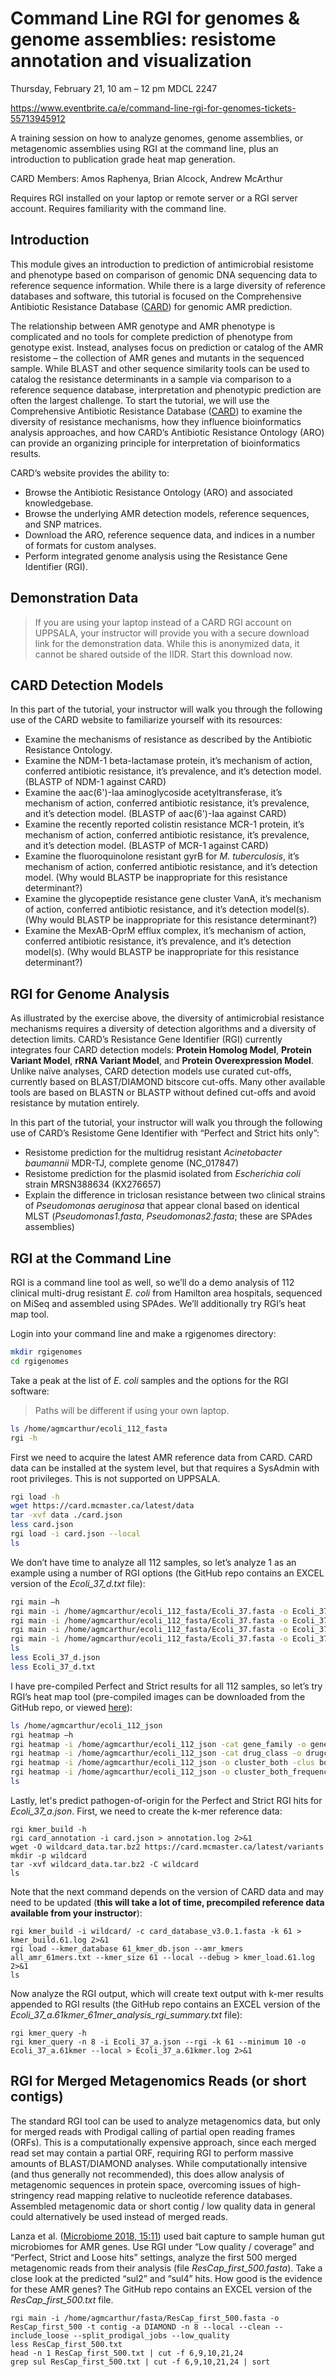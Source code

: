# Command Line RGI for genomes & genome assemblies: resistome annotation and visualization

Thursday, February 21, 10 am – 12 pm MDCL 2247

https://www.eventbrite.ca/e/command-line-rgi-for-genomes-tickets-55713945912

A training session on how to analyze genomes, genome assemblies, or metagenomic assemblies using RGI at the command line, plus an introduction to publication grade heat map generation.

CARD Members: Amos Raphenya, Brian Alcock, Andrew McArthur

Requires RGI installed on your laptop or remote server or a RGI server account. Requires familiarity with the command line.

## Introduction

This module gives an introduction to prediction of antimicrobial resistome and phenotype based on comparison of genomic DNA sequencing data to reference sequence information. While there is a large diversity of reference databases and software, this tutorial is focused on the Comprehensive Antibiotic Resistance Database ([CARD](http://card.mcmaster.ca)) for genomic AMR prediction.

The relationship between AMR genotype and AMR phenotype is complicated and no tools for complete prediction of phenotype from genotype exist. Instead, analyses focus on prediction or catalog of the AMR resistome – the collection of AMR genes and mutants in the sequenced sample. While BLAST and other sequence similarity tools can be used to catalog the resistance determinants in a sample via comparison to a reference sequence database, interpretation and phenotypic prediction are often the largest challenge. To start the tutorial, we will use the Comprehensive Antibiotic Resistance Database ([CARD](http://card.mcmaster.ca)) to examine the diversity of resistance mechanisms, how they influence bioinformatics analysis approaches, and how CARD’s Antibiotic Resistance Ontology (ARO) can provide an organizing principle for interpretation of bioinformatics results.

CARD’s website provides the ability to: 

* Browse the Antibiotic Resistance Ontology (ARO) and associated knowledgebase.
* Browse the underlying AMR detection models, reference sequences, and SNP matrices.
* Download the ARO, reference sequence data, and indices in a number of formats for custom analyses.
* Perform integrated genome analysis using the Resistance Gene Identifier (RGI).

## Demonstration Data

> If you are using your laptop instead of a CARD RGI account on UPPSALA, your instructor will provide you with a secure download link for the demonstration data. While this is anonymized data, it cannot be shared outside of the IIDR. Start this download now.

## CARD Detection Models

In this part of the tutorial, your instructor will walk you through the following use of the CARD website to familiarize yourself with its resources:

* Examine the mechanisms of resistance as described by the Antibiotic Resistance Ontology.
* Examine the NDM-1 beta-lactamase protein, it’s mechanism of action, conferred antibiotic resistance, it’s prevalence, and it’s detection model. (BLASTP of NDM-1 against CARD)
* Examine the aac(6')-Iaa aminoglycoside acetyltransferase, it’s mechanism of action, conferred antibiotic resistance, it’s prevalence, and it’s detection model. (BLASTP of aac(6')-Iaa against CARD)
* Examine the recently reported colistin resistance MCR-1 protein, it’s mechanism of action, conferred antibiotic resistance, it’s prevalence, and it’s detection model. (BLASTP of MCR-1 against CARD)
* Examine the fluoroquinolone resistant gyrB for *M. tuberculosis*, it’s mechanism of action, conferred antibiotic resistance, and it’s detection model. (Why would BLASTP be inappropriate for this resistance determinant?)
* Examine the glycopeptide resistance gene cluster VanA, it’s mechanism of action, conferred antibiotic resistance, and it’s detection model(s). (Why would BLASTP be inappropriate for this resistance determinant?)
* Examine the MexAB-OprM efflux complex, it’s mechanism of action, conferred antibiotic resistance, it’s prevalence, and it’s detection model(s). (Why would BLASTP be inappropriate for this resistance determinant?)

## RGI for Genome Analysis

As illustrated by the exercise above, the diversity of antimicrobial resistance mechanisms requires a diversity of detection algorithms and a diversity of detection limits. CARD’s Resistance Gene Identifier (RGI) currently integrates four CARD detection models: **Protein Homolog Model**, **Protein Variant Model**, **rRNA Variant Model**, and **Protein Overexpression Model**. Unlike naïve analyses, CARD detection models use curated cut-offs, currently based on BLAST/DIAMOND bitscore cut-offs. Many other available tools are based on BLASTN or BLASTP without defined cut-offs and avoid resistance by mutation entirely. 

In this part of the tutorial, your instructor will walk you through the following use of CARD’s Resistome Gene Identifier with “Perfect and Strict hits only”:

* Resistome prediction for the multidrug resistant *Acinetobacter baumannii* MDR-TJ, complete genome (NC_017847)
* Resistome prediction for the plasmid isolated from *Escherichia coli* strain MRSN388634 (KX276657)
* Explain the difference in triclosan resistance between two clinical strains of *Pseudomonas aeruginosa* that appear clonal based on identical MLST (*Pseudomonas1.fasta*, *Pseudomonas2.fasta*; these are SPAdes assemblies)
 
## RGI at the Command Line

RGI is a command line tool as well, so we’ll do a demo analysis of 112 clinical multi-drug resistant *E. coli* from Hamilton area hospitals, sequenced on MiSeq and assembled using SPAdes. We’ll additionally try RGI’s heat map tool.

Login into your command line and make a rgigenomes directory:

```bash
mkdir rgigenomes
cd rgigenomes
```

Take a peak at the list of *E. coli* samples and the options for the RGI software:

> Paths will be different if using your own laptop.

```bash
ls /home/agmcarthur/ecoli_112_fasta
rgi -h
```

First we need to acquire the latest AMR reference data from CARD. CARD data can be installed at the system level, but that requires a SysAdmin with root privileges. This is not supported on UPPSALA.

```bash
rgi load -h
wget https://card.mcmaster.ca/latest/data
tar -xvf data ./card.json
less card.json
rgi load -i card.json --local
ls
```

We don’t have time to analyze all 112 samples, so let’s analyze 1 as an example using a number of RGI options (the GitHub repo contains an EXCEL version of the *Ecoli_37_d.txt* file):

```bash
rgi main –h
rgi main -i /home/agmcarthur/ecoli_112_fasta/Ecoli_37.fasta -o Ecoli_37_a -t contig -a BLAST -n 8 --local --clean
rgi main -i /home/agmcarthur/ecoli_112_fasta/Ecoli_37.fasta -o Ecoli_37_b -t contig -a DIAMOND -n 8 --local --clean
rgi main -i /home/agmcarthur/ecoli_112_fasta/Ecoli_37.fasta -o Ecoli_37_c -t contig -a DIAMOND -n 8 --local --clean --include_loose
rgi main -i /home/agmcarthur/ecoli_112_fasta/Ecoli_37.fasta -o Ecoli_37_d -t contig -a DIAMOND -n 8 --local --clean --include_loose --split_prodigal_jobs
ls
less Ecoli_37_d.json
less Ecoli_37_d.txt
```

I have pre-compiled Perfect and Strict results for all 112 samples, so let’s try RGI’s heat map tool (pre-compiled images can be downloaded from the GitHub repo, or viewed [here](https://github.com/arpcard/state-of-the-card-2019/tree/master/day_3/rgi_for_genomes/heatmaps)):

```bash
ls /home/agmcarthur/ecoli_112_json
rgi heatmap –h
rgi heatmap -i /home/agmcarthur/ecoli_112_json -cat gene_family -o genefamily_samples -clus samples
rgi heatmap -i /home/agmcarthur/ecoli_112_json -cat drug_class -o drugclass_samples -clus samples
rgi heatmap -i /home/agmcarthur/ecoli_112_json -o cluster_both -clus both
rgi heatmap -i /home/agmcarthur/ecoli_112_json -o cluster_both_frequency -f -clus both
ls
```

Lastly, let's predict pathogen-of-origin for the Perfect and Strict RGI hits for *Ecoli_37_a.json*. First, we need to create the k-mer reference data:

```
rgi kmer_build -h
rgi card_annotation -i card.json > annotation.log 2>&1
wget -O wildcard_data.tar.bz2 https://card.mcmaster.ca/latest/variants
mkdir -p wildcard
tar -xvf wildcard_data.tar.bz2 -C wildcard
ls
```

Note that the next command depends on the version of CARD data and may need to be updated (**this will take a lot of time, precompiled reference data available from your instructor**):

```
rgi kmer_build -i wildcard/ -c card_database_v3.0.1.fasta -k 61 > kmer_build.61.log 2>&1
rgi load --kmer_database 61_kmer_db.json --amr_kmers all_amr_61mers.txt --kmer_size 61 --local --debug > kmer_load.61.log 2>&1
ls
```

Now analyze the RGI output, which will create text output with k-mer results appended to RGI results (the GitHub repo contains an EXCEL version of the *Ecoli_37_a.61kmer_61mer_analysis_rgi_summary.txt* file):

```
rgi kmer_query -h
rgi kmer_query -n 8 -i Ecoli_37_a.json --rgi -k 61 --minimum 10 -o Ecoli_37_a.61kmer --local > Ecoli_37_a.61kmer.log 2>&1
```

## RGI for Merged Metagenomics Reads (or short contigs)

The standard RGI tool can be used to analyze metagenomics data, but only for merged reads with Prodigal calling of partial open reading frames (ORFs). This is a computationally expensive approach, since each merged read set may contain a partial ORF, requiring RGI to perform massive amounts of BLAST/DIAMOND analyses. While computationally intensive (and thus generally not recommended), this does allow analysis of metagenomic sequences in protein space, overcoming issues of high-stringency read mapping relative to nucleotide reference databases. Assembled metagenomic data or short contig / low quality data in general could alternatively be used instead of merged reads.

Lanza et al. ([Microbiome 2018, 15:11](https://www.ncbi.nlm.nih.gov/pubmed/29335005)) used bait capture to sample human gut microbiomes for AMR genes. Use RGI under “Low quality / coverage” and “Perfect, Strict and Loose hits” settings, analyze the first 500 merged metagenomic reads from their analysis (file *ResCap_first_500.fasta*). Take a close look at the predicted “sul2” and “sul4” hits. How good is the evidence for these AMR genes? The GitHub repo contains an EXCEL version of the *ResCap_first_500.txt* file.

```
rgi main -i /home/agmcarthur/fasta/ResCap_first_500.fasta -o ResCap_first_500 -t contig -a DIAMOND -n 8 --local --clean --include_loose --split_prodigal_jobs --low_quality
less ResCap_first_500.txt
head -n 1 ResCap_first_500.txt | cut -f 6,9,10,21,24
grep sul ResCap_first_500.txt | cut -f 6,9,10,21,24 | sort
```

